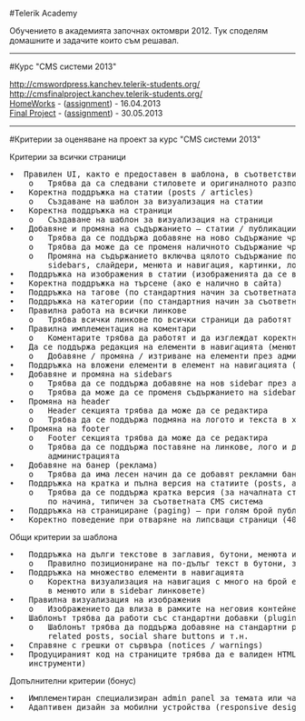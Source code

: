 #Telerik Academy

Обучението в академията започнах октомври 2012. Тук споделям домашните и задачите които съм решавал.

---
#Курс "CMS системи 2013"

http://cmswordpress.kanchev.telerik-students.org/<br/>
http://cmsfinalproject.kanchev.telerik-students.org/<br/>
[HomeWorks](https://github.com/kancho-kanchev/Telerik/tree/master/CMS%20Systems) - ([assignment](https://github.com/kancho-kanchev/Telerik/blob/master/CMS%20Systems/README.md)) - 16.04.2013<br/>
[Final Project](https://github.com/kancho-kanchev/Telerik-CMS-Course-2013-Final-Project) - ([assignment](https://github.com/kancho-kanchev/Telerik-CMS-Course-2013-Final-Project/tree/master/Project-2)) - 30.05.2013<br/>

---
#Критерии за оценяване на проект за курс "CMS системи 2013"

Критерии за всички страници
<pre>
•  Правилен UI, както е предоставен в шаблона, в съответствие с концепциите на съответния CMS
	o	Трябва да са следвани стиловете и оригиналното разположение от HTML шаблона
•	Коректна поддръжка на статии (posts / articles)
	o	Създаване на шаблон за визуализация на статии
•	Коректна поддръжка на страници
	o	Създаване на шаблон за визуализация на страници
•	Добавяне и промяна на съдържанието – статии / публикации / новини / страници / …
	o	Трябва да се поддържа добавяне на ново съдържание чрез администрацията
	o	Трябва да може да се променя наличното съдържание чрез администрацията
	o	Промяна на съдържанието включва цялото съдържание по всички секции от сайта: header, footer, статии,
		sidebars, слайдери, менюта и навигация, картинки, лого, банери, линкове и т.н.
•	Поддръжка на изображения в статии (изображенията да се визуализират коректно)
•	Коректна поддръжка на търсене (ако е налично в сайта)
•	Поддръжка на тагове (по стандартния начин за съответната CMS система)
•	Поддръжка на категории (по стандартния начин за съответната CMS система)
•	Правилна работа на всички линкове
	o	Трябва всички линкове по всички страници да работят коректно
•	Правилна имплементация на коментари
	o	Коментарите трябва да работят и да изглеждат коректно
•	Да се поддържа редакция на елементи в навигацията (менютата)
	o	Добавяне / промяна / изтриване на елементи през администрацията
•	Поддръжка на вложени елементи в елемент на навигацията (вложени менюта)
•	Добавяне и промяна на sidebars
	o	Трябва да се поддържа добавяне на нов sidebar през администрацията
	o	Трябва да може да се променя съдържанието на sidebar през администрацията
•	Промяна на header
	o	Header секцията трябва да може да се редактира
	o	Трябва да се поддържа подмяна на логото и текста в хедъра през администрацията
•	Промяна на footer
	o	Footer секцията трябва да може да се редактира
	o	Трябва да се поддържа поставяне на линкове, лого и друго съдържание във footer секцията през
		администрацията
•	Добавяне на банер (реклама)
	o	Трябва да има лесен начин да се добавят рекламни банери в sidebars
•	Поддръжка на кратка и пълна версия на статиите (posts, articles)
	o	Трябва да се поддържа кратка версия (за началната страница) и пълна версия – да се направи
		по начина, типичен за съответната CMS система
•	Поддръжка на странициране (paging) – при голям брой публикации да се извеждат на страници
•	Коректно поведение при отваряне на липсващи страници (404 Not Found)
</pre>
Общи критерии за шаблона
<pre>
•	Поддръжка на дълги текстове в заглавия, бутони, менюта и други елементи
	o	Правилно позициониране на по-дълъг текст в бутони, заглавия, навигация, sidebars, т.н.
•	Поддръжка на множество елементи в навигацията
	o	Коректна визуализация на навигация с много на брой елементи (например 20 или повече елемента
		в менюто или в sidebar линковете)
•	Правилна визуализация на изображения 
	o	Изображението да влиза в рамките на неговия контейнер (при нужда да се намали)
•	Шаблонът трябва да работи със стандартни добавки (plugins / extensions) към CMS системата
	o	Шаблонът трябва да поддържа добавяне на стандартни plugins към CMS системата като tag cloud,
		related posts, social share buttons и т.н.
•	Справяне с грешки от сървъра (notices / warnings)
•	Продуцираният код на страниците трябва да е валиден HTML5 + CSS3 (да се валидира успешно със стандартни
	инструменти)
</pre>
Допълнителни критерии (бонус)
<pre>
•	Имплементиран специализиран admin panel за темата или части от нея
•	Адаптивен дизайн за мобилни устройства (responsive design)
</pre>
